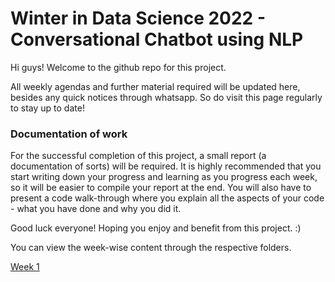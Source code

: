 # Winter in Data Science 2022 - Conversational Chatbot using NLP

Hi guys! Welcome to the github repo for this project.

All weekly agendas and further material required will be updated here, besides any quick notices through whatsapp. So do visit this page regularly to stay up to date!

### Documentation of work

For the successful completion of this project, a small report (a documentation of sorts) will be required. It is highly recommended that you start writing down your progress and learning as you progress each week, so it will be easier to compile your report at the end. You will also have to present a code walk-through where you explain all the aspects of your code - what you have done and why you did it.

Good luck everyone! Hoping you enjoy and benefit from this project. :)

You can view the week-wise content through the respective folders.

[Week 1](./week1/)
